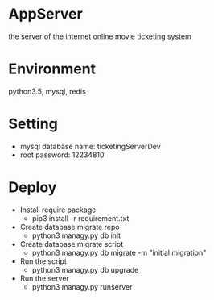 # AppServer
the server of the internet online movie ticketing system

# Environment

python3.5, mysql, redis

# Setting
* mysql database name: ticketingServerDev
* root password: 12234810

# Deploy

* Install require package
  * pip3 install -r requirement.txt
* Create database migrate repo
  * python3 managy.py db init
* Create database migrate script
  * python3 managy.py db migrate -m "initial migration"
* Run the script
  * python3 managy.py db upgrade
* Run the server
  * python3 managy.py runserver